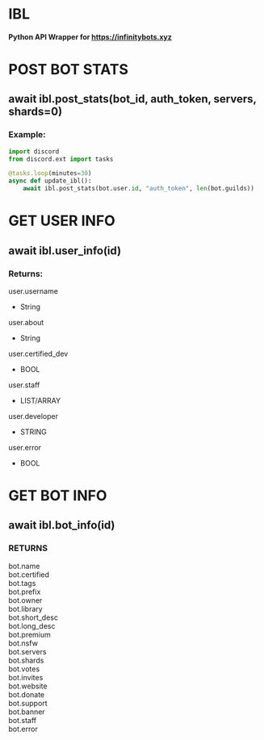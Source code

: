 # IBL
#### Python API Wrapper for https://infinitybots.xyz

# POST BOT STATS
## await ibl.post_stats(bot_id, auth_token, servers, shards=0)
### Example:
```py
import discord
from discord.ext import tasks

@tasks.loop(minutes=30)
async def update_ibl():
    await ibl.post_stats(bot.user.id, "auth_token", len(bot.guilds))
```
# GET USER INFO
## await ibl.user_info(id)
### Returns:
user.username
- String

user.about
- String

user.certified_dev
- BOOL

user.staff
- LIST/ARRAY

user.developer
- STRING

user.error
- BOOL

# GET BOT INFO

## await ibl.bot_info(id)

### RETURNS
bot.name <br>
bot.certified <br>
bot.tags <br>
bot.prefix <br>
bot.owner <br>
bot.library <br>
bot.short_desc <br>
bot.long_desc <br>
bot.premium <br>
bot.nsfw <br>
bot.servers <br>
bot.shards <br>
bot.votes <br>
bot.invites <br>
bot.website <br>
bot.donate <br>
bot.support <br>
bot.banner <br>
bot.staff <br>
bot.error <br>
